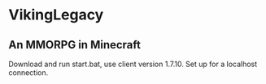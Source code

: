 # VikingLegacy
## An MMORPG in Minecraft
Download and run start.bat, use client version 1.7.10. Set up for a localhost connection.

